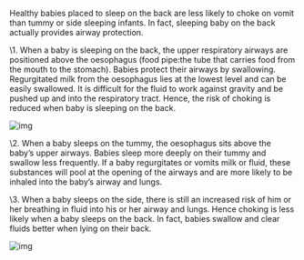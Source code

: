 Healthy babies placed to sleep on the back are less likely to choke on vomit than tummy or side sleeping infants. In fact, sleeping baby on the back actually provides airway protection.

\1. When a baby is sleeping on the back, the upper respiratory airways are positioned above the oesophagus (food pipe:the tube that carries food from the mouth to the stomach). Babies protect their airways by swallowing. Regurgitated milk from the oesophagus lies at the lowest level and can be easily swallowed. It is difficult for the fluid to work against gravity and be pushed up and into the respiratory tract. Hence, the risk of choking is reduced when baby is sleeping on the back.

![img](https://zk4bucket.oss-cn-beijing.aliyuncs.com/uPic/Back-is-Safest---Back-Animation.gif)

\2. When a baby sleeps on the tummy, the oesophagus sits above the baby’s upper airways. Babies sleep more deeply on their tummy and swallow less frequently. If a baby regurgitates or vomits milk or fluid, these substances will pool at the opening of the airways and are more likely to be inhaled into the baby’s airway and lungs.

\3. When a baby sleeps on the side, there is still an increased risk of him or her breathing in fluid into his or her airway and lungs. Hence choking is less likely when a baby sleeps on the back. In fact, babies swallow and clear fluids better when lying on their back.

![img](https://zk4bucket.oss-cn-beijing.aliyuncs.com/uPic/Back-is-Safest---Side-Tummy-Animation.gif)